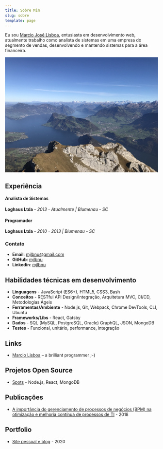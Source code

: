 ```yaml
---
title: Sobre Mim
slug: sobre
template: page
---
```


Eu sou [Marcio José Lisboa](/sobre), entusiasta em desenvolvimento web, atualmente trabalho como analista de sistemas em uma empresa do segmento de vendas, desenvolvendo e mantendo sistemas para a área financeira.

![Eu](../images/imagem.jpg)

## Experiência

#### Analista de Sistemas

**Loghaus Ltda** - _2013 - Atualmente | Blumenau - SC_

#### Programador

**Loghaus Ltda** - _2010 - 2013 | Blumenau - SC_

### Contato

- **Email**: [mjlbnu@gmail.com](mailto:mjlbnu[AT]gmail[DOT]com)
- **GitHub**: [mjlbnu](https://github.com/mjlbnu)
- **Linkedin**: [mjlbnu](https://www.linkedin.com/in/mjlbnu)

## Habilidades técnicas em desenvolvimento

- **Linguagens** - JavaScript (ES6+), HTML5, CSS3, Bash
- **Conceitos** - RESTful API Design/Integração, Arquitetura MVC, CI/CD, Metodologias Ágeis
- **Ferramentas/Ambiente** - Node.js, Git, Webpack, Chrome DevTools, CLI, Ubuntu
- **Frameworks/Libs** - React, Gatsby
- **Dados** - SQL (MySQL, PostgreSQL, Oracle) GraphQL, JSON, MongoDB
- **Testes** - Funcional, unitário, performance, integração

## Links

- [Marcio Lisboa](https://www.google.com.br) – a brilliant programmer ;-)

## Projetos Open Source

- [Spots](https://github.com/mjlbnu/spots) - Node.js, React, MongoDB

## Publicações

- [A importância do gerenciamento de processos de negócios (BPM) na otimização e melhoria contínua de processos de TI](https://www.riuni.unisul.br/handle/12345/5726) - 2018

## Portfolio

- [Site pessoal e blog](https://www.marciolisboa.com.br/) - 2020
